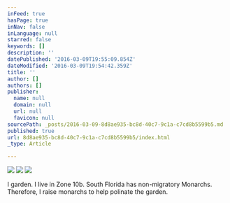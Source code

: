 ```yaml
---
inFeed: true
hasPage: true
inNav: false
inLanguage: null
starred: false
keywords: []
description: ''
datePublished: '2016-03-09T19:55:09.854Z'
dateModified: '2016-03-09T19:54:42.359Z'
title: ''
author: []
authors: []
publisher:
  name: null
  domain: null
  url: null
  favicon: null
sourcePath: _posts/2016-03-09-8d8ae935-bc8d-40c7-9c1a-c7cd8b5599b5.md
published: true
url: 8d8ae935-bc8d-40c7-9c1a-c7cd8b5599b5/index.html
_type: Article

---
```

![](https://the-grid-user-content.s3-us-west-2.amazonaws.com/3c7aa6b8-82d1-4a9c-865b-f9228741aa11.jpg)
![](https://the-grid-user-content.s3-us-west-2.amazonaws.com/13851b01-c73a-47e7-9ab9-170aa287e606.jpg)
![](https://the-grid-user-content.s3-us-west-2.amazonaws.com/25b44980-ed6b-4193-9baf-dc4c2c1432d3.jpg)

I garden.  I live in Zone 10b.  South Florida has non-migratory Monarchs.  Therefore, I raise monarchs to help polinate the garden.